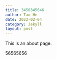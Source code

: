 ```yaml
---
title: 3456345646
author: Tao He
date: 2022-02-04
category: Jekyll
layout: post
---
```


This is an about page.

56565656
